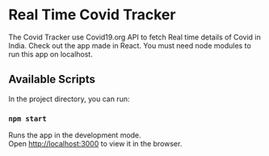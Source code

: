 # Real Time Covid Tracker

The Covid Tracker use Covid19.org API to fetch Real time details of Covid in India.
Check out the app made in React.
You must need node modules to run this app on localhost.


## Available Scripts

In the project directory, you can run:

### `npm start`

Runs the app in the development mode.\
Open [http://localhost:3000](http://localhost:3000) to view it in the browser.


